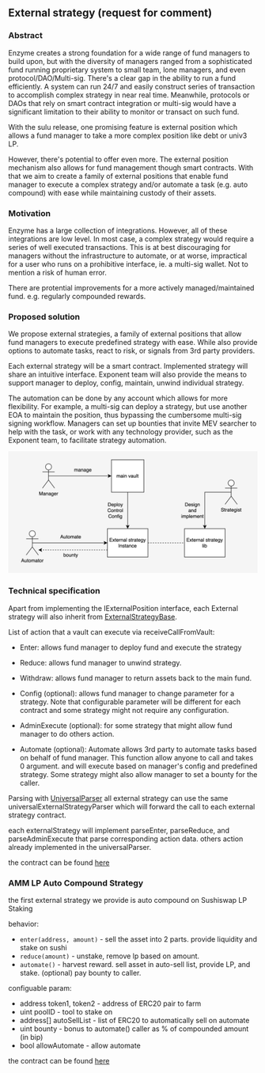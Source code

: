 ## External strategy (request for comment)

### Abstract
Enzyme creates a strong foundation for a wide range of fund managers to build upon, but with the diversity of managers ranged from a sophisticated fund running proprietary system to small team, lone managers, and even protocol/DAO/Multi-sig. There's a clear gap in the ability to run a fund efficiently. A system can run 24/7 and easily construct series of transaction to accomplish complex strategy in near real time. Meanwhile, protocols or DAOs that rely on smart contract integration or multi-sig would have a significant limitation to their ability to monitor or transact on such fund.

With the sulu release, one promising feature is external position which allows a fund manager to take a more complex position like debt or univ3 LP.

However, there's potential to offer even more. The external position mechanism also allows for fund management though smart contracts. With that we aim to create a family of external positions that enable fund manager to execute a complex strategy and/or automate a task (e.g. auto compound) with ease while maintaining custody of their assets. 

### Motivation
Enzyme has a large collection of integrations. However, all of these integrations are low level. In most case, a complex strategy would require a series of well executed transactions. This is at best discouraging for managers without the infrastructure to automate, or at worse, impractical for a user who runs on a prohibitive interface, ie. a multi-sig wallet. Not to mention a risk of human error. 

There are protential improvements for a more actively managed/maintained fund. e.g. regularly compounded rewards.

### Proposed solution
We propose external strategies, a family of external positions that allow fund managers to execute predefined strategy with ease. While also provide options to automate tasks, react to risk, or signals from 3rd party providers.

Each external strategy will be a smart contract. Implemented strategy will share an intuitive interface. Exponent team will also provide the means to support manager to deploy, config, maintain, unwind individual strategy.

The automation can be done by any account which allows for more flexibility. For example, a multi-sig can deploy a strategy, but use another EOA to maintain the position, thus bypassing the cumbersome multi-sig signing workflow. Managers can set up bounties that invite MEV searcher to help with the task, or work with any technology provider, such as the Exponent team, to facilitate strategy automation.

![](imgs/overview.png)



### Technical specification
Apart from implementing the IExternalPosition interface, each External strategy will also inherit from [ExternalStrategyBase](https://github.com/exponent-cx/external-strategy/blob/main/contracts/ExternalStrategy/ExternalStrategyBase.sol). 

List of action that a vault can execute via receiveCallFromVault:
 
- Enter: allows fund manager to deploy fund and execute the strategy
- Reduce: allows fund manager to unwind strategy.
- Withdraw: allows fund manager to return assets back to the main fund.

- Config (optional): allows fund manager to change parameter for a strategy. Note that configurable parameter will be different for each contract and some strategy might not require any configuration. 
- AdminExecute (optional): for some strategy that might allow fund manager to do others action. 

- Automate (optional): Automate allows 3rd party to automate tasks based on behalf of fund manager. This function allow anyone to call and takes 0 argument. and will execute based on manager's config and predefined strategy. Some strategy might also allow manager to set a bounty for the caller.

Parsing with [UniversalParser](https://github.com/exponent-cx/external-strategy/blob/main/contracts/ExternalStrategy/UniversalParser.sol)
all external strategy can use the same universalExternalStrategyParser which will forward the call to each external strategy contract.

each externalStrategy will implement parseEnter, parseReduce, and parseAdminExecute that parse corresponding action data. others action already implemented in the universalParser.

the contract can be found [here](https://polygonscan.com/address/0x1b8f25c3e1abcf8d89fa25ac2ff817af6120631e)

### AMM LP Auto Compound Strategy
the first external strategy we provide is auto compound on Sushiswap LP Staking

behavior:
- `enter(address, amount)` - sell the asset into 2 parts. provide liquidity and stake on sushi
- `reduce(amount)` - unstake, remove lp based on amount. 
- `automate()` - harvest reward. sell asset in auto-sell list, provide LP, and stake. (optional) pay bounty to caller.

configuable param:
- address token1, token2 - address of ERC20 pair to farm
- uint poolID - tool to stake on
- address[] autoSellList - list of ERC20 to automatically sell on automate 
- uint bounty - bonus to automate() caller as % of compounded amount (in bip)
- bool allowAutomate - allow automate


the contract can be found [here](https://polygonscan.com/address/0x332a93f042a6359639dc24c77409672e22997ac8)

